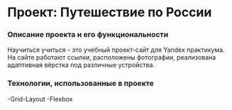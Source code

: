 # Проект: Путешествие по России

### Описание проекта и его функциональности


Научиться учиться - это учебный проект-сайт для Yandex практикума. На сайте работают ссылки, расположены фотографии, реализована адаптивная вёрстка под различные устройства.


### Технологии, использованные в проекте

-Grid-Layout
-Flexbox